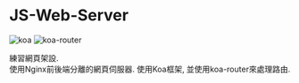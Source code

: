 # JS-Web-Server
![koa](https://img.shields.io/badge/koa-2.14.2-blue?style=flat&logo=koa) ![koa-router](https://img.shields.io/badge/koa--router-12.0.0-blue?style=flat)

練習網頁架設.  
使用Nginx前後端分離的網頁伺服器. 使用Koa框架, 並使用koa-router來處理路由.